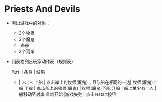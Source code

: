 # Priests And Devils

- 列出游戏中的对象：
    - 3个牧师
    - 3个魔鬼
    - 1条船
    - 2个河岸


- 用表格列出玩家动作表（规则表）

    动作 | 条件 | 结果
    - | :-: | -: 
    上船 | 点击岸上的牧师(魔鬼)；且与船在相同的一边| 牧师(魔鬼)上船
    下船 | 点击船上的牧师(魔鬼) | 牧师(魔鬼)下船
    开船 | 船上至少有一人 | 船移动至对岸
    重新开始 |游戏失败 | 点击restart按钮


